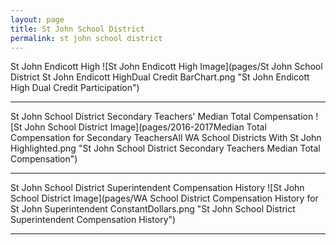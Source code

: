 ```yaml
---
layout: page
title: St John School District
permalink: st john school district
---
```



St John Endicott High
![St John Endicott High Image](pages/St John School District St John Endicott HighDual Credit BarChart.png "St John Endicott High Dual Credit Participation")

___

St John School District Secondary Teachers' Median Total Compensation
![St John School District Image](pages/2016-2017Median Total Compensation for Secondary TeachersAll WA School Districts With St John Highlighted.png "St John School District Secondary Teachers Median Total Compensation")

___

St John School District Superintendent Compensation History
![St John School District Image](pages/WA School District Compensation History for St John Superintendent ConstantDollars.png "St John School District Superintendent Compensation History")

___

